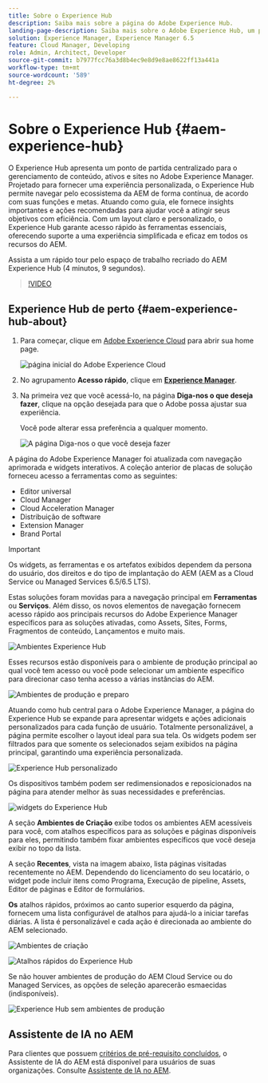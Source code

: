 ```yaml
---
title: Sobre o Experience Hub
description: Saiba mais sobre a página do Adobe Experience Hub.
landing-page-description: Saiba mais sobre o Adobe Experience Hub, um ponto de partida centralizado para acessar todos os recursos do AEM.
solution: Experience Manager, Experience Manager 6.5
feature: Cloud Manager, Developing
role: Admin, Architect, Developer
source-git-commit: b7977fcc76a3d8b4ec9e8d9e8ae8622ff13a441a
workflow-type: tm+mt
source-wordcount: '589'
ht-degree: 2%

---
```


# Sobre o Experience Hub {#aem-experience-hub}

O Experience Hub apresenta um ponto de partida centralizado para o gerenciamento de conteúdo, ativos e sites no Adobe Experience Manager. Projetado para fornecer uma experiência personalizada, o Experience Hub permite navegar pelo ecossistema da AEM de forma contínua, de acordo com suas funções e metas. Atuando como guia, ele fornece insights importantes e ações recomendadas para ajudar você a atingir seus objetivos com eficiência. Com um layout claro e personalizado, o Experience Hub garante acesso rápido às ferramentas essenciais, oferecendo suporte a uma experiência simplificada e eficaz em todos os recursos do AEM.

Assista a um rápido tour pelo espaço de trabalho recriado do AEM Experience Hub (4 minutos, 9 segundos).

>[!VIDEO](https://video.tv.adobe.com/v/3471396?learn=on)

<!--
Available as a private beta, Experience Hub offers an optimized experience focused on improving workflows, prioritizing goals, and delivering results. Opting in lets you influence Experience Hub's development by providing feedback that helps shape its future and enhances its value for the entire AEM community. -->

## Experience Hub de perto {#aem-experience-hub-about}

1. Para começar, clique em [Adobe Experience Cloud](https://experience.adobe.com/#/@foundationinternal/home) para abrir sua home page.

   ![página inicial do Adobe Experience Cloud](/help/assets/assets-experience-hub/experience-cloud-experiencemanager-ams.png)

1. No agrupamento **Acesso rápido**, clique em [**Experience Manager**](https://experience.adobe.com).
1. Na primeira vez que você acessá-lo, na página **Diga-nos o que deseja fazer**, clique na opção desejada para que o Adobe possa ajustar sua experiência.

   Você pode alterar essa preferência a qualquer momento.

   ![A página Diga-nos o que você deseja fazer](/help/assets/assets-experience-hub/experience-cloud-tellus-ams.png)

A página do Adobe Experience Manager foi atualizada com navegação aprimorada e widgets interativos. A coleção anterior de placas de solução forneceu acesso a ferramentas como as seguintes:

* Editor universal
* Cloud Manager
* Cloud Acceleration Manager
* Distribuição de software
* Extension Manager
* Brand Portal

>[!IMPORTANT]
>
>Os widgets, as ferramentas e os artefatos exibidos dependem da persona do usuário, dos direitos e do tipo de implantação do AEM (AEM as a Cloud Service ou Managed Services 6.5/6.5 LTS).

Estas soluções foram movidas para a navegação principal em **Ferramentas** ou **Serviços**. Além disso, os novos elementos de navegação fornecem acesso rápido aos principais recursos do Adobe Experience Manager específicos para as soluções ativadas, como Assets, Sites, Forms, Fragmentos de conteúdo, Lançamentos e muito mais.

![Ambientes Experience Hub](/help/assets/assets-experience-hub/experience-hub-author-environments-ams.png)

Esses recursos estão disponíveis para o ambiente de produção principal ao qual você tem acesso ou você pode selecionar um ambiente específico para direcionar caso tenha acesso a várias instâncias do AEM.

![Ambientes de produção e preparo](/help/assets/assets-experience-hub/experience-hub-prod-stage-ams.png)

Atuando como hub central para o Adobe Experience Manager, a página do Experience Hub se expande para apresentar widgets e ações adicionais personalizados para cada função de usuário. Totalmente personalizável, a página permite escolher o layout ideal para sua tela. Os widgets podem ser filtrados para que somente os selecionados sejam exibidos na página principal, garantindo uma experiência personalizada.

![Experience Hub personalizado](/help/assets/assets-experience-hub/experience-hub-custom-ams.png)

Os dispositivos também podem ser redimensionados e reposicionados na página para atender melhor às suas necessidades e preferências.

![widgets do Experience Hub](/help/assets/assets-experience-hub/experience-hub-custom-widgets-ams.png)

A seção **Ambientes de Criação** exibe todos os ambientes AEM acessíveis para você, com atalhos específicos para as soluções e páginas disponíveis para eles, permitindo também fixar ambientes específicos que você deseja exibir no topo da lista.

A seção **Recentes**, vista na imagem abaixo, lista páginas visitadas recentemente no AEM. Dependendo do licenciamento do seu locatário, o widget pode incluir itens como Programa, Execução de pipeline, Assets, Editor de páginas e Editor de formulários.

**Os** atalhos rápidos, próximos ao canto superior esquerdo da página, fornecem uma lista configurável de atalhos para ajudá-lo a iniciar tarefas diárias. A lista é personalizável e cada ação é direcionada ao ambiente do AEM selecionado.

![Ambientes de criação](/help/assets/assets-experience-hub/experience-hub-recents-ams.png)

![Atalhos rápidos do Experience Hub](/help/assets/assets-experience-hub/experience-hub-quick-shortcuts-ams.png)

Se não houver ambientes de produção do AEM Cloud Service ou do Managed Services, as opções de seleção aparecerão esmaecidas (indisponíveis).

![Experience Hub sem ambientes de produção](/help/assets/assets-experience-hub/experience-hub-no-prod-environs-ams.png)

## Assistente de IA no AEM

Para clientes que possuem [critérios de pré-requisito concluídos](/help/ai-assistant-in-aem.md#get-access), o Assistente de IA do AEM está disponível para usuários de suas organizações. Consulte [Assistente de IA no AEM](/help/ai-assistant-in-aem.md).
